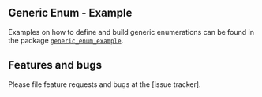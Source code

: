 
## Generic Enum - Example

Examples on how to define and build generic enumerations can be found in the package
[`generic_enum_example`][generic_enum_example].


## Features and bugs

Please file feature requests and bugs at the [issue tracker].

[generic_enum_example]: https://github.com/simphotonics/generic_enum/tree/main/generic_enum_example

